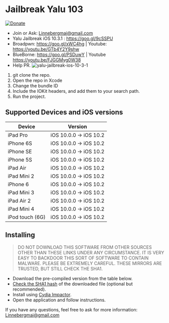 # Jailbreak Yalu 103 
[![Donate](https://img.shields.io/badge/Donate-PayPal-green.svg)](https://www.paypal.com/cgi-bin/webscr?cmd=_s-xclick&hosted_button_id=L2B2WU2L67XP8)
- Join or Ask: Linnebergmai@gmail.com
- Yalu Jailbreak iOS 10.3.1 : https://goo.gl/9cSSPU
- Broadpwn: https://goo.gl/xWC4hg    | Youtube: https://youtu.be/GTb4Y2Y9shw
- BlueBorne: https://goo.gl/PSDuwY   | Youtube https://youtu.be/FJGGMyg0W38
- Help PR.
![yalu-jailbreak-ios-10-3-1](https://user-images.githubusercontent.com/29992468/30249806-39cf1cbe-964c-11e7-86ad-6e11bdc18adc.png)
1. git clone the repo.
2. Open the repo in Xcode
3. Change the bundle ID
4. Include the IOKit headers, and add them to your search path.
5. Run the project.

## Supported Devices and iOS versions

| Device | Version |
|---------|----------|
| iPad Pro  | iOS 10.0.0 -> iOS 10.2 |
| iPhone 6S  | iOS 10.0.0 -> iOS 10.2 |
| iPhone SE  | iOS 10.0.0 -> iOS 10.2 |
| iPhone 5S  | iOS 10.0.0 -> iOS 10.2 |
| iPad Air| iOS 10.0.0 -> iOS 10.2 |
| iPad Mini 2| iOS 10.0.0 -> iOS 10.2 |
| iPhone 6  | iOS 10.0.0 -> iOS 10.2 |
| iPad Mini 3| iOS 10.0.0 -> iOS 10.2 |
| iPad Air 2| iOS 10.0.0 -> iOS 10.2 |
| iPad Mini 4 | iOS 10.0.0 -> iOS 10.2 |
| iPod touch (6G)  | iOS 10.0.0 -> iOS 10.2 |

## Installing

> DO NOT DOWNLOAD THIS SOFTWARE FROM OTHER SOURCES OTHER THAN THESE LINKS UNDER ANY CIRCUMSTANCE. IT IS VERY EASY TO BACKDOOR THIS SORT OF SOFTWARE TO CONTAIN MALWARE. PLEASE BE EXTREMELY CAREFUL. THESE MIRRORS ARE TRUSTED, BUT STILL CHECK THE SHA1.

* Download the pre-compiled version from the table below.
* [Check the SHA1 hash](http://onlinemd5.com) of the downloaded file (optional but recommended).
* Install using [Cydia Impactor](http://www.cydiaimpactor.com/).
* Open the application and follow instructions.

If you have any questions, feel free to ask for more information: Linnebergmai@gmail.com
